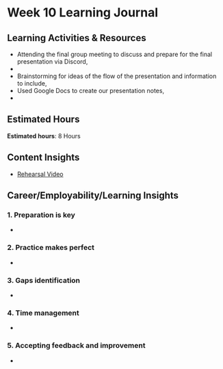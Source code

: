 # Week 10 Learning Journal <br/>

## Learning Activities & Resources
* Attending the final group meeting to discuss and prepare for the final presentation via Discord,
* 
* Brainstorming for ideas of the flow of the presentation and information to include,
* Used Google Docs to create our presentation notes,
* 

## Estimated Hours
**Estimated hours**: 8 Hours

## Content Insights <br/>
  - [Rehearsal Video](https://youtu.be/Ah6cvphD-U0)

## Career/Employability/Learning Insights

### 1. Preparation is key <br>
  -  

### 2. Practice makes perfect <br>
  -  

### 3. Gaps identification <br>
  -  

### 4. Time management <br>
  -  

### 5. Accepting feedback and improvement <br>
  -  
